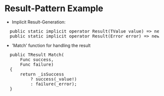 # Result-Pattern Example

* Implicit Result-Generation:
<pre>
  public static implicit operator Result<TValue>(TValue value) => new(value);
  public static implicit operator Result<TValue>(Error error) => new(error);
</pre>

* 'Match' function for handling the result
<pre>
  public TResult Match<TResult>(
      Func<TValue, TResult> success,
      Func<Error, TResult> failure)
  {
      return _isSuccess
          ? success(_value!)
          : failure(_error);
  }
</pre>
